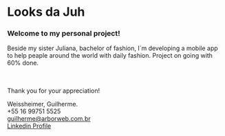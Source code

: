# Looks da Juh

### Welcome to my personal project!

Beside my sister Juliana, bachelor of fashion, I`m developing a mobile app to help peaple around the world with daily fashion.
Project on going with 60% done.

<br /><br />Thank you for your appreciation!

Weissheimer, Guilherme.<br />
+55 16 99751 5525<br />
guilherme@arborweb.com.br<br />
[Linkedin Profile](https://www.linkedin.com/in/guilherme-weissheimer-400868131/?locale=en_US)
